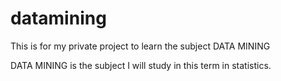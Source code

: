 # datamining
This is for my private project to learn the subject DATA MINING

DATA MINING is the subject I will study in this term in statistics.
